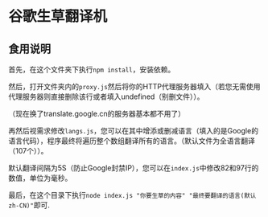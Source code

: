 # 谷歌生草翻译机

## 食用说明

首先，在这个文件夹下执行`npm install`，安装依赖。

然后，打开文件夹内的`proxy.js`然后将你的HTTP代理服务器填入（若您无需使用代理服务器则直接删除该行或者填入undefined（别删文件））。

（现在换了translate.google.cn的服务器基本都不用了）

再然后视需求修改`langs.js`，您可以在其中增添或删减语言（填入的是Google的语言代码），程序最终将遍历整个数组翻译所有的语言。（默认文件为全语言翻译（107个））。

默认翻译间隔为5S（防止Google封禁IP），您可以在`index.js`中修改82和97行的数值，单位为毫秒。

最后，在这个目录下执行`node index.js "你要生草的内容" "最终要翻译的语言(默认zh-CN)"`即可.